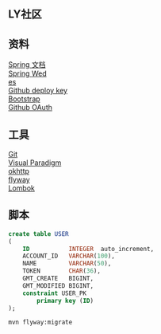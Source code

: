 ## LY社区

## 资料
[Spring 文档](https://spring.io/guides)    
[Spring Wed](https://spring.io/guides/gs/serving-web-content)   
[es](https://elasticsearch.cn/explore)   
[Github deploy key](https://developer.github.com/v3/guides/managing-deploy-keys/#deploy-keys)  
[Bootstrap](https://v3.bootcss.com/getting-started)  
[Github OAuth](https://developer.github.com/apps/building-oauth-apps/creating-an-oauth-app/)

## 工具
[Git](https://git-scm.com/downloads)  
[Visual Paradigm](https://www.visual-paradigm.com)  
[okhttp](https://square.github.io/okhttp/)  
[flyway](https://flywaydb.org/getstarted/firststeps/maven)  
[Lombok](https://www.projectlombok.org/)

## 脚本
```sql
create table USER
(
    ID           INTEGER  auto_increment,
    ACCOUNT_ID   VARCHAR(100),
    NAME         VARCHAR(50),
    TOKEN        CHAR(36),
    GMT_CREATE   BIGINT,
    GMT_MODIFIED BIGINT,
    constraint USER_PK
        primary key (ID)
);

```
```bash
mvn flyway:migrate
```